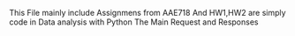 This File mainly include Assignmens from AAE718
And HW1,HW2 are simply code in Data analysis with Python
The Main Request and Responses

